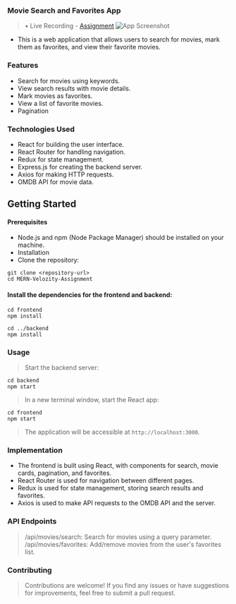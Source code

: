 ### Movie Search and Favorites App
> • Live Recording - [Assignment](https://drive.google.com/file/d/1u2MHXuI0B1Kxqgidue4_SWLz8MAGN-oZ/view?usp=sharing)
![App Screenshot](https://snipboard.io/m8f1Qy.jpg)
- This is a web application that allows users to search for movies, mark them as favorites, and view their favorite movies.

### Features
-  Search for movies using keywords.
-  View search results with movie details.
-  Mark movies as favorites.
-  View a list of favorite movies.
-  Pagination

### Technologies Used
- React for building the user interface.
- React Router for handling navigation.
- Redux for state management.
- Express.js for creating the backend server.
- Axios for making HTTP requests.
- OMDB API for movie data.

## Getting Started
#### Prerequisites
* Node.js and npm (Node Package Manager) should be installed on your machine.
* Installation
* Clone the repository:
```
git clone <repository-url>
cd MERN-Velozity-Assignment
````
#### Install the dependencies for the frontend and backend:
```
cd frontend
npm install
```
```
cd ../backend
npm install
```
### Usage 
> Start the backend server:
```
cd backend
npm start
```
> In a new terminal window, start the React app:
```
cd frontend
npm start
```
> The application will be accessible at `http://localhost:3000`.

### Implementation

- The frontend is built using React, with components for search, movie cards, pagination, and favorites.
- React Router is used for navigation between different pages.
- Redux is used for state management, storing search results and favorites.
- Axios is used to make API requests to the OMDB API and the server.

### API Endpoints

> /api/movies/search: Search for movies using a query parameter.
> /api/movies/favorites: Add/remove movies from the user's favorites list.

### Contributing

> Contributions are welcome! If you find any issues or have suggestions for improvements, feel free to submit a pull request.
